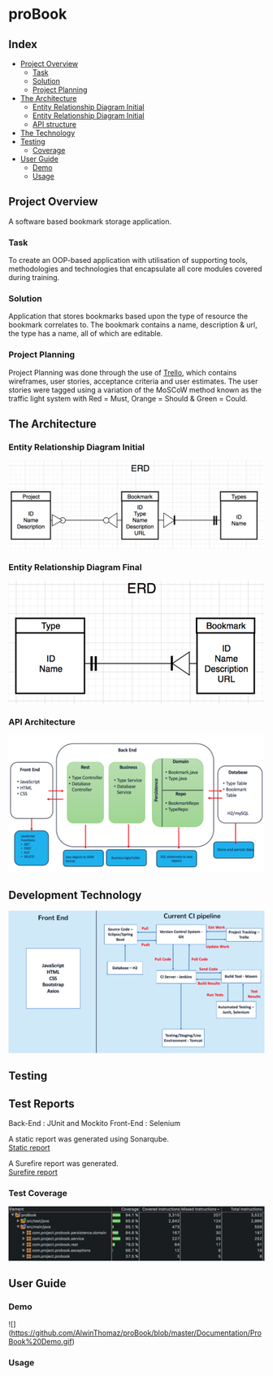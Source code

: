 # proBook

## Index

* [Project Overview](#overview)
    * [Task](#task)
    * [Solution](#concept)
    * [Project Planning](#projectplan)
* [The Architecture](#architecture)
    * [Entity Relationship Diagram Initial](#ERDinitial)
    * [Entity Relationship Diagram Initial](#ERDinitial)
    * [API structure](#API)
* [The Technology](#technology)
* [Testing](#testing)
    * [Coverage](#coverage)
* [User Guide](#guide)
    * [Demo](#demo)
    * [Usage](#usage)

<a name="overview"></a>
## Project Overview
A software based bookmark storage application.

<a name="task"></a>
### Task
To create an OOP-based application with utilisation of supporting tools, methodologies and technologies that encapsulate all core modules covered during training.

<a name="solution"></a>
### Solution
Application that stores bookmarks based upon the type of resource the bookmark correlates to. The bookmark contains a name, description & url, the type has a name, all of which are editable.

<a name="projectplan"></a>
### Project Planning
Project Planning was done through the use of [Trello](https://trello.com/b/IN6JKwPY/probook), which contains wireframes, user stories, acceptance criteria and user estimates. The user stories were tagged using a variation of the  MoSCoW method known as the traffic light system with Red = Must, Orange = Should & Green = Could.  

<a name="architecture"></a>
## The Architecture

<a name="ERDinitial"></a>
###  Entity Relationship Diagram Initial
![](https://github.com/AlwinThomaz/proBook/blob/master/Documentation/Initial%20ERD.png)

<a name="ERDfinal"></a>
###  Entity Relationship Diagram Final
![](https://github.com/AlwinThomaz/proBook/blob/master/Documentation/Final%20ERD.png)

<a name="API"></a>
###  API Architecture

![](https://github.com/AlwinThomaz/proBook/blob/master/Documentation/Application%20Architecture.png)


<a name="technology"></a>
## Development Technology


![](https://github.com/AlwinThomaz/proBook/blob/master/Documentation/Development%20Technologies.png)


<a name="testing"></a>
## Testing

<a name="testreports"></a>
## Test Reports

Back-End : JUnit and Mockito 
Front-End :  Selenium 

A static report was generated using Sonarqube.    
[Static report](https://github.com/AlwinThomaz/proBook/blob/master/Documentation/SonarQube%20Report.png)  

A Surefire report was generated.    
[Surefire report](https://github.com/AlwinThomaz/proBook/blob/master/Documentation/Surefire%20Report%20proBook.pdf)


<a name="coverage"></a>
###  Test Coverage

![](https://github.com/AlwinThomaz/proBook/blob/master/Documentation/Back-End%20Coverage.png)

<a name="guide"></a>
## User Guide

<a name="demo"></a>
### Demo

![] (https://github.com/AlwinThomaz/proBook/blob/master/Documentation/ProBook%20Demo.gif)

<a name ="usage"></a>
### Usage
